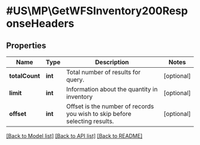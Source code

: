 # #US\MP\GetWFSInventory200ResponseHeaders

## Properties

Name | Type | Description | Notes
------------ | ------------- | ------------- | -------------
**totalCount** | **int** | Total number of results for query. | [optional]
**limit** | **int** | Information about the quantity in inventory | [optional]
**offset** | **int** | Offset is the number of records you wish to skip before selecting results. | [optional]


[[Back to Model list]](../) [[Back to API list]](../../Api/US/MP) [[Back to README]](../../README.md)
